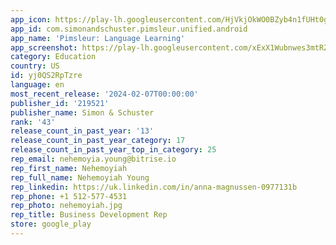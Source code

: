 ```yaml
---
app_icon: https://play-lh.googleusercontent.com/HjVkjOkWO0BZyb4n1fUHt0gFE2NvRSp_E-9R_j-hx7u5XXQHOE5qIQUQ1iGn59TUfg
app_id: com.simonandschuster.pimsleur.unified.android
app_name: 'Pimsleur: Language Learning'
app_screenshot: https://play-lh.googleusercontent.com/xExX1Wubnwes3mtRZAJDOs77Rz7xt-8HWzkU5-0nOR9uQYdGcDmUlhofIJiR7hmU6w
category: Education
country: US
id: yj0QS2RpTzre
language: en
most_recent_release: '2024-02-07T00:00:00'
publisher_id: '219521'
publisher_name: Simon & Schuster
rank: '43'
release_count_in_past_year: '13'
release_count_in_past_year_category: 17
release_count_in_past_year_top_in_category: 25
rep_email: nehemoyia.young@bitrise.io
rep_first_name: Nehemoyiah
rep_full_name: Nehemoyiah Young
rep_linkedin: https://uk.linkedin.com/in/anna-magnussen-0977131b
rep_phone: +1 512-577-4531
rep_photo: nehemoyiah.jpg
rep_title: Business Development Rep
store: google_play
---
```

